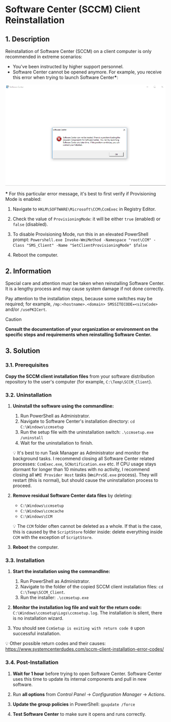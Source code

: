 # Software Center (SCCM) Client Reinstallation

## 1. Description

Reinstallation of Software Center (SCCM) on a client computer is only recommended in extreme scenarios:

- You've been instructed by higher support personnel.
- Software Center cannot be opened anymore. For example, you receive this error when trying to launch Software Center<b>*</b>:

![Software Center error](./Assets/software-center-some-components-can-not-be-loaded.png)

<b>*</b> For this particular error message, it's best to first verify if Provisioning Mode is enabled:

1. Navigate to `HKLM\SOFTWARE\Microsoft\CCM\CcmExec` in Registry Editor.

2. Check the value of `ProvisioningMode`: it will be either `true` (enabled) or `false` (disabled).

3. To disable Provisioning Mode, run this in an elevated PowerShell prompt: `Powershell.exe Invoke-WmiMethod -Namespace "root\CCM" -Class "SMS_Client" -Name "SetClientProvisioningMode" $false`

4. Reboot the computer.

## 2. Information

Special care and attention must be taken when reinstalling Software Center. It is a lengthy process and may cause system damage if not done correctly.

Pay attention to the installation steps, because some switches may be required; for example, `/mp:<hostname>.<domain> SMSSITECODE=<siteCode>` and/or `/usePKICert`.

> [!CAUTION]
> **Consult the documentation of your organization or environment on the specific steps and requirements when reinstalling Software Center.**

## 3. Solution

### 3.1. Prerequisites

**Copy the SCCM client installation files** from your software distribution repository to the user's computer (for example, `C:\Temp\SCCM_Client`).

### 3.2. Uninstallation

1. **Uninstall the software using the commandline:**

    1. Run PowerShell as Administrator.
    2. Navigate to Software Center's installation directory: `cd C:\Windows\ccmsetup`
    3. Run the setup file with the uninstallation switch: `.\ccmsetup.exe /uninstall`
    4. Wait for the uninstallation to finish.

    💡 It's best to run Task Manager as Administrator and monitor the background tasks. I recommend closing all Software Center related processes: `CcmExec.exe`, `SCNotification.exe` etc. If CPU usage stays dormant for longer than 10 minutes with no activity, I recommend closing all `WMI Provider Host` tasks (`WmiPrvSE.exe` process). They will restart (this is normal), but should cause the uninstallation process to proceed.

2. **Remove residual Software Center data files** by deleting:

    - `C:\Windows\ccmsetup`
    - `C:\Windows\ccmcache`
    - `C:\Windows\CCM`

    💡 The `CCM` folder often cannot be deleted as a whole. If that is the case, this is caused by the `ScriptStore` folder inside: delete everything inside `CCM` with the exception of `ScriptStore`.

3. **Reboot** the computer.

### 3.3. Installation

1. **Start the installation using the commandline:**

    1. Run PowerShell as Administrator.
    2. Navigate to the folder of the copied SCCM client installation files: `cd C:\Temp\SCCM_Client`.
    3. Run the installer: `.\ccmsetup.exe`

2. **Monitor the installation log file and wait for the return code:** `C:\Windows\ccmsetup\Logs\ccmsetup.log`. The installation is silent, there is no installation wizard.

3. You should see `CcmSetup is exiting with return code 0` upon successful installation.

💡 Other possible return codes and their causes: https://www.systemcenterdudes.com/sccm-client-installation-error-codes/

### 3.4. Post-Installation

1. **Wait for 1 hour** before trying to open Software Center. Software Center uses this time to update its internal components and pull in new software.

2. Run **all options** from *Control Panel* -> *Configuration Manager* -> *Actions*.

3. **Update the group policies** in PowerShell: `gpupdate /force`

4. **Test Software Center** to make sure it opens and runs correctly.
